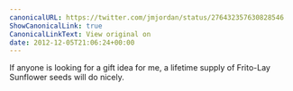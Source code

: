 ```yaml
---
canonicalURL: https://twitter.com/jmjordan/status/276432357630828546
ShowCanonicalLink: true
CanonicalLinkText: View original on
date: 2012-12-05T21:06:24+00:00
---
```

If anyone is looking for a gift idea for me, a lifetime supply of Frito-Lay Sunflower seeds will do nicely.